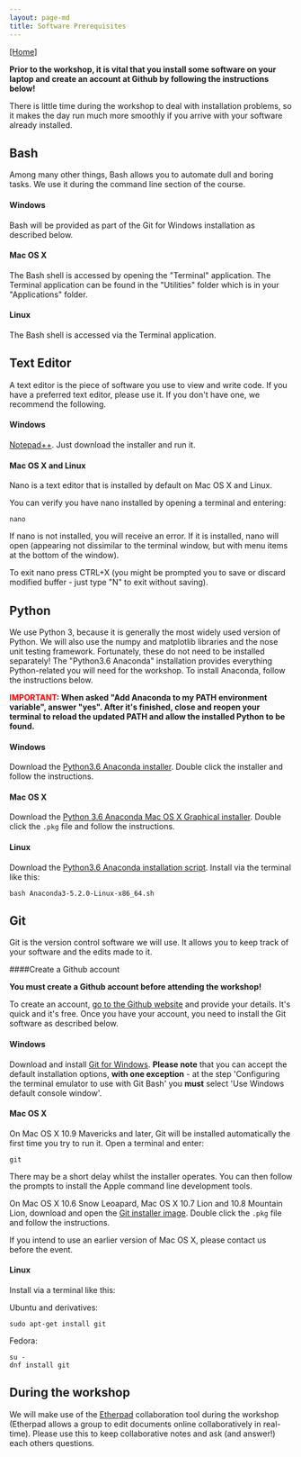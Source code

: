 ```yaml
---
layout: page-md
title: Software Prerequisites
---
```


[[Home]](https://southampton-rsg.github.io/2018-09-18-southampton-swc/)

**Prior to the workshop, it is vital that you install some software on your laptop and create an account at Github by following the instructions below!**

There is little time during the workshop to deal with installation problems, so it makes the day run much more smoothly if you arrive with your software already installed.


## Bash

Among many other things, Bash allows you to automate dull and boring tasks. We use it during the command line section of the course.

#### Windows

Bash will be provided as part of the Git for Windows installation as described below.

#### Mac OS X

The Bash shell is accessed by opening the "Terminal" application. The Terminal application can be found in the "Utilities" folder which is in your "Applications" folder.

#### Linux

The Bash shell is accessed via the Terminal application.

## Text Editor

A text editor is the piece of software you use to view and write code. If you have a preferred text editor, please use it. If you don&#39;t have one, we recommend the following.

#### Windows

[Notepad++](https://notepad-plus-plus.org/download/). Just download the installer and run it.

#### Mac OS X and Linux

Nano is a text editor that is installed by default on Mac OS X and Linux.

You can verify you have nano installed by opening a terminal and entering:</p>

~~~ {.code}
nano
~~~

If nano is not installed, you will receive an error. If it is installed, nano will open (appearing not dissimilar to the terminal window, but with menu items at the bottom of the window).

To exit nano press CTRL+X (you might be prompted you to save or discard modified buffer - just type "N" to exit without saving).


## Python

We use Python 3, because it is generally the most widely used version of Python. We will also use the numpy and matplotlib libraries and the nose unit testing framework. Fortunately, these do not need to be installed separately! The "Python3.6 Anaconda" installation provides everything Python-related you will need for the workshop. To install Anaconda, follow the instructions below.

**<span style="color:red">IMPORTANT</span>: When asked "Add Anaconda to my PATH environment variable", answer "yes". 
After it's finished, close and reopen your terminal to reload the updated PATH and allow the installed Python to be found.**

#### Windows

Download the [Python3.6 Anaconda installer](https://repo.anaconda.com/archive/Anaconda3-5.2.0-Windows-x86_64.exe). Double click the installer and follow the instructions.

#### Mac OS X

Download the [Python 3.6 Anaconda Mac OS X Graphical installer](https://repo.anaconda.com/archive/Anaconda3-5.2.0-MacOSX-x86_64.pkg). Double click the `.pkg` file and follow the instructions.

#### Linux

Download the [Python3.6 Anaconda installation script](https://repo.anaconda.com/archive/Anaconda3-5.2.0-Linux-x86_64.sh). Install via the terminal like this:

~~~{.code}
bash Anaconda3-5.2.0-Linux-x86_64.sh
~~~

## Git

Git is the version control software we will use. It allows you to keep track of your software and the edits made to it.

####Create a Github account

**You  must create a Github account before attending the workshop!**

To create an account, [go to the Github website](https://github.com/join) and provide your details. It's quick and it's free. Once you have your account, you need to install the Git software as described below.

#### Windows

Download and install [Git for Windows](http://git-scm.com/download/win). **Please note** that you can accept the default installation options, **with one exception** - at the step 'Configuring the terminal emulator to use with Git Bash' you **must** select 'Use Windows default console window'.

#### Mac OS X

On Mac OS X 10.9 Mavericks and later, Git will be installed automatically the first time you try to run it.  Open a terminal and enter:

~~~ {.code}
git
~~~

There may be a short delay whilst the installer operates. You can then follow the prompts to install the Apple command line development tools.

On Mac OS X 10.6 Snow Leoapard, Mac OS X 10.7 Lion and 10.8 Mountain Lion, download and open the [Git installer image](http://downloads.sourceforge.net/project/git-osx-installer/git-2.3.5-intel-universal-snow-leopard.dmg?r=http%3A%2F%2Fsourceforge.net%2Fprojects%2Fgit-osx-installer%2Ffiles%2F&ts=1441637770&use_mirror=kent). Double click the `.pkg` file and follow the instructions.

If you intend to use an earlier version of Mac OS X, please contact us before the event.

#### Linux

Install via a terminal like this:

Ubuntu and derivatives:

~~~ {.code}
sudo apt-get install git
~~~

Fedora:

~~~ {.code}
su -
dnf install git
~~~



## During the workshop

We will make use of the [Etherpad](https://public.etherpad-mozilla.org/p/SWC-Soton-Sep2018) collaboration tool during the workshop (Etherpad allows a group to edit documents online collaboratively in real-time). Please use this to keep collaborative notes and ask (and answer!) each others questions.
